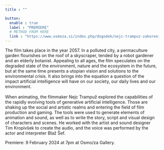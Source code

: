 ```yaml
---
title : ""

button:
  enable : true
  label : "PREMIERE"
  # METHOD FROM HERE
  link : "https://www.osmoza.si/index.php/dogodek/nejc-trampuz-zakoreninjeno-v-kodi"
---
```

The film takes place in the year 2057. In a polluted city, a permaculture garden flourishes on the roof of a skyscraper, tended by a robot gardener and an elderly botanist. Appealing to all ages, the film speculates on the degraded state of the environment, nature and the ecosystem in the future, but at the same time presents a utopian vision and solutions to the environmental crisis. It also brings into the equation a question of the impact artificial intelligence will have on our society, our daily lives and our environment.
<br><br>
When animating, the filmmaker Nejc Trampuž explored the capabilities of the rapidly evolving tools of generative artificial intelligence. Those are shaking up the social and artistic realms and entering the field of film production and gaming. The tools were used to generate elements of animation and sound, as well as to write the story, script and visual design of characters and scenes. He worked with the artist and sound designer Tim Kropivšek to create the audio, and the voice was performed by the actor and interpreter Blaž Šef. 
<!-- Small Text -->
Premiere: 9 February 2024 at 7pm at Osmo/za Gallery.
